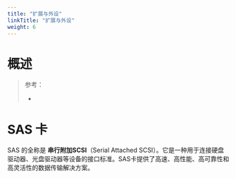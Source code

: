 ```yaml
---
title: "扩展与外设"
linkTitle: "扩展与外设"
weight: 6
---
```


# 概述

> 参考：
> 
> -

# SAS 卡

SAS 的全称是 **串行附加SCSI**（Serial Attached SCSI）。它是一种用于连接硬盘驱动器、光盘驱动器等设备的接口标准。SAS卡提供了高速、高性能、高可靠性和高灵活性的数据传输解决方案。
